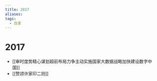 ```yaml
---
title: 2017
aliases:
tags:
  - 目录
---
```


# 2017

- [[审时度势精心谋划超前布局力争主动实施国家大数据战略加快建设数字中国]]
- [[赞颂许家印二则]]
